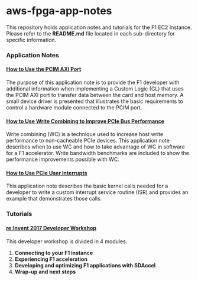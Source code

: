 # aws-fpga-app-notes
This repository holds application notes and tutorials for the F1 EC2 Instance. Please refer to the **README.md** file located in each sub-directory for specific information.

### Application Notes

#### [How to Use the PCIM AXI Port](/Using-PCIM-Port)
The purpose of this application note is to provide the F1 developer with additional information when implementing a Custom Logic (CL) that uses the PCIM AXI port to transfer data between the card and host memory. A small device driver is presented that illustrates the basic requirements to control a hardware module connected to the PCIM port.

#### [How to Use Write Combining to Improve PCIe Bus Performance](/Using-PCIe-Write-Combining)
Write combining (WC) is a technique used to increase host write performance to non-cacheable PCIe devices. This application note describes when to use WC and how to take advantage of WC in software for a F1 accelerator. Write bandwidth benchmarks are included to show the performance improvements possible with WC.

#### [How to Use PCIe User Interrupts](/Using-PCIe-Interrupts)
This application note describes the basic kernel calls needed for a developer to write a custom interrupt service routine (ISR) and provides an example that demonstrates those calls.

### Tutorials

#### [re:Invent 2017 Developer Workshop](/reInvent17_Developer_Workshop)

This developer workshop is divided in 4 modules.

1. **Connecting to your F1 instance**
1. **Experiencing F1 acceleration**
1. **Developing and optimizing F1 applications with SDAccel**
1. **Wrap-up and next steps**
